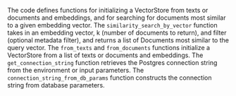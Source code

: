 The code defines functions for initializing a VectorStore from texts or documents and embeddings, and for searching for documents most similar to a given embedding vector. The `similarity_search_by_vector` function takes in an embedding vector, k (number of documents to return), and filter (optional metadata filter), and returns a list of Documents most similar to the query vector. The `from_texts` and `from_documents` functions initialize a VectorStore from a list of texts or documents and embeddings. The `get_connection_string` function retrieves the Postgres connection string from the environment or input parameters. The `connection_string_from_db_params` function constructs the connection string from database parameters.

